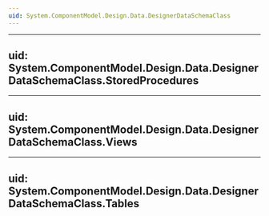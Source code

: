 ```yaml
---
uid: System.ComponentModel.Design.Data.DesignerDataSchemaClass
---
```


---
uid: System.ComponentModel.Design.Data.DesignerDataSchemaClass.StoredProcedures
---

---
uid: System.ComponentModel.Design.Data.DesignerDataSchemaClass.Views
---

---
uid: System.ComponentModel.Design.Data.DesignerDataSchemaClass.Tables
---
